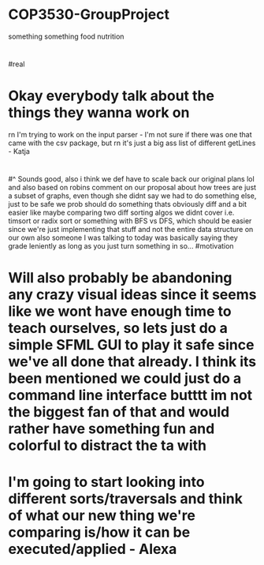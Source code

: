 # COP3530-GroupProject
something something food nutrition
#
#real
# Okay everybody talk about the things they wanna work on
rn I'm trying to work on the input parser - I'm not sure if there was one that came with the csv package, but rn it's just a big ass list of different getLines - Katja
#
#^ Sounds good, also i think we def have to scale back our original plans lol and also based on robins comment on our proposal about how trees are just a subset of graphs, even though she didnt say we had to do something else, just to be safe we prob should do something thats obviously diff and a bit easier like maybe comparing two diff sorting algos we didnt cover i.e. timsort or radix sort or something with BFS vs DFS, which should be easier since we're just implementing that stuff and not the entire data structure on our own also someone I was talking to today was basically saying they grade leniently as long as you just turn something in so... #motivation 
#
# Will also probably be abandoning any crazy visual ideas since it seems like we wont have enough time to teach ourselves, so lets just do a simple SFML GUI to play it safe since we've all done that already. I think its been mentioned we could just do a command line interface butttt im not the biggest fan of that and would rather have something fun and colorful to distract the ta with 
#
# I'm going to start looking into different sorts/traversals and think of what our new thing we're comparing is/how it can be executed/applied - Alexa
#
